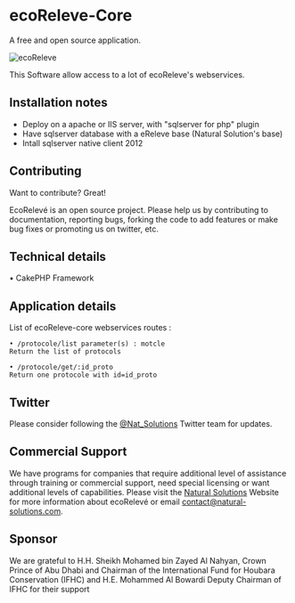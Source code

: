 ecoReleve-Core
==============

A free and open source application.

![ecoReleve](https://raw.github.com/NaturalSolutions/ecoReleve/master/Logos/logo-LABS_Core.jpg)

This Software allow access to a lot of ecoReleve's webservices.


Installation notes
-----------------
 * Deploy on a apache or IIS server, with "sqlserver for php" plugin
 * Have sqlserver database with a eReleve base (Natural Solution's base)
 * Intall sqlserver native client 2012 


Contributing
------------

Want to contribute? Great!

EcoRelevé is an open source project. Please help us by contributing to documentation, reporting bugs, forking the code to add features or make bug fixes or promoting us on twitter, etc.

Technical details 
-----------------

• CakePHP Framework

Application details
-----------------
List of ecoReleve-core webservices routes :

	• /protocole/list parameter(s) : motcle
	Return the list of protocols
	
	• /protocole/get/:id_proto
	Return one protocole with id=id_proto
	

Twitter
------------
Please consider following the [@Nat_Solutions](https://twitter.com/Nat_Solutions) Twitter team for updates.

Commercial Support
------------

We have programs for companies that require additional level of assistance through training or commercial support, need special licensing or want additional levels of capabilities. Please visit the  [Natural Solutions](http://www.natural-solutions.eu/) Website for more information about ecoRelevé or email contact@natural-solutions.com.

Sponsor
------------

We are grateful to H.H. Sheikh Mohamed bin Zayed Al Nahyan, Crown Prince of Abu Dhabi and Chairman of the International Fund for Houbara Conservation (IFHC) and  H.E. Mohammed Al Bowardi Deputy Chairman of IFHC for their support
